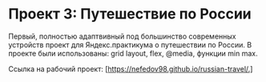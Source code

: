 # Проект 3: Путешествие по России
Первый, полностью адаптвивный под большинство современных устройств проект для Яндекс.практикума о путешествии по России.
В проекте были использованы: grid layout, flex, @media, функции min max.

Ссылка на рабочий проект: [https://nefedov98.github.io/russian-travel/.]
